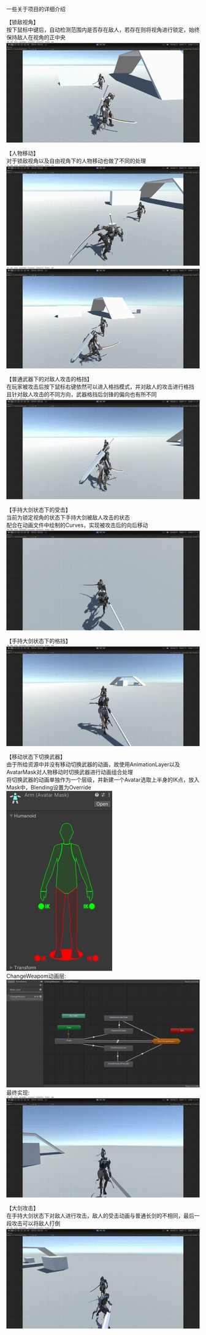 一些关于项目的详细介绍

【锁敌视角】<br/>
按下鼠标中键后，自动检测范围内是否存在敌人，若存在则将视角进行锁定，始终保持敌人在视角的正中央
![image](https://github.com/GWX4899/RPG/blob/main/RPGGif/%E8%A7%86%E8%A7%92%E9%94%81%E5%AE%9A%2000_00_00-00_00_30.gif)

【人物移动】<br/>
对于锁敌视角以及自由视角下的人物移动也做了不同的处理<br/>
![image](https://github.com/GWX4899/RPG/blob/main/RPGGif/%E8%87%AA%E7%94%B1%E8%A7%86%E8%A7%92%E5%A5%94%E8%B7%91%2000_00_00-00_00_30.gif)<br/>
![image](https://github.com/GWX4899/RPG/blob/main/RPGGif/%E8%A7%86%E8%A7%92%E9%94%81%E5%AE%9A%E4%B8%8B%E7%9A%84%E5%A5%94%E8%B7%91%2000_00_00-00_00_30.gif)


【普通武器下的对敌人攻击的格挡】<br/>
在玩家被攻击后按下鼠标右键依然可以进入格挡模式，并对敌人的攻击进行格挡<br/>且针对敌人攻击的不同方向，武器格挡后剑锋的偏向也有所不同
![image](https://github.com/GWX4899/RPG/blob/main/RPGGif/Sword%E6%A0%BC%E6%8C%A1%2000_00_00-00_00_30.gif)

【手持大剑状态下的受击】<br/>
当前为锁定视角的状态下手持大剑被敌人攻击的状态<br/>配合在动画文件中绘制的Curves，实现被攻击后的向后移动
![image](https://github.com/GWX4899/RPG/blob/main/RPGGif/%E5%A4%A7%E5%89%91%E5%8F%97%E5%87%BB%2000_00_00-00_00_30.gif)

【手持大剑状态下的格挡】<br/>
![image](https://github.com/GWX4899/RPG/blob/main/RPGGif/%E5%A4%A7%E5%89%91%E6%A0%BC%E6%8C%A1%2000_00_00-00_00_30.gif)

【移动状态下切换武器】<br/>
由于所给资源中并没有移动切换武器的动画，故使用AnimationLayer以及AvatarMask对人物移动时切换武器进行动画组合处理<br/>
将切换武器的动画单独作为一个层级，并新建一个Avatar选取上半身的IK点，放入Mask中，Blending设置为Override<br/>
![image](https://github.com/GWX4899/RPG/blob/main/RPGGif/ba730883-533e-4d2c-b20c-b86cc2228057.png)<br/>
ChangeWeapom动画层:<br/>
![image](https://github.com/GWX4899/RPG/blob/main/RPGGif/05bfc4bb-e0dd-475a-89b2-85eff8d7d7ab.png)<br/>
最终实现:<br/>
![image](https://github.com/GWX4899/RPG/blob/main/RPGGif/%E7%A7%BB%E5%8A%A8%E7%8A%B6%E6%80%81%E4%B8%8B%E5%88%87%E6%8D%A2%E6%AD%A6%E5%99%A8%2000_00_00-00_00_30.gif)

【大剑攻击】<br/>
在手持大剑状态下对敌人进行攻击，敌人的受击动画与普通长剑的不相同，最后一段攻击可以将敌人打倒<br/>
![image](https://github.com/GWX4899/RPG/blob/main/RPGGif/%E8%A7%86%E8%A7%92%E9%94%81%E5%AE%9A%E4%B8%8B%E7%9A%84%E5%A4%A7%E5%89%91%E6%94%BB%E5%87%BB%2000_00_00-00_00_30.gif)
